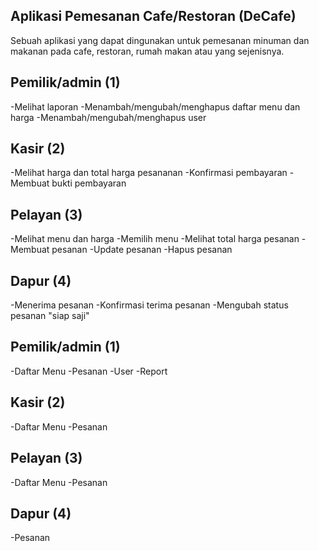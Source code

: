 ## Aplikasi Pemesanan Cafe/Restoran (DeCafe)
Sebuah aplikasi yang dapat dingunakan untuk pemesanan minuman dan makanan pada cafe, restoran, rumah makan atau yang sejenisnya.

## Pemilik/admin (1)
 -Melihat laporan
 -Menambah/mengubah/menghapus daftar menu dan harga
 -Menambah/mengubah/menghapus user
## Kasir (2)
 -Melihat harga dan total harga pesananan
 -Konfirmasi pembayaran
 -Membuat bukti pembayaran
## Pelayan (3)
 -Melihat menu dan harga
 -Memilih menu
 -Melihat total harga pesanan
 -Membuat pesanan
 -Update pesanan
 -Hapus pesanan
## Dapur (4)
 -Menerima pesanan
 -Konfirmasi terima pesanan
 -Mengubah status pesanan "siap saji"

 ## Pemilik/admin (1)
 -Daftar Menu
 -Pesanan
 -User
 -Report
## Kasir (2)
-Daftar Menu
 -Pesanan
## Pelayan (3)
 -Daftar Menu
 -Pesanan
## Dapur (4)
 -Pesanan